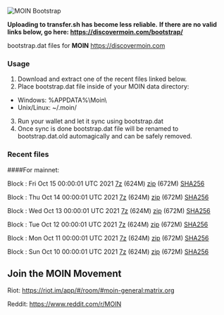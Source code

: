 ![MOIN Bootstrap](https://i.imgur.com/KjM1jMp.jpg)

**Uploading to transfer.sh has become less reliable.**
**If there are no valid links below, go here: https://discovermoin.com/bootstrap/**

bootstrap.dat files for **MOIN** https://discovermoin.com

### Usage

1. Download and extract one of the recent files linked below.
2. Place bootstrap.dat file inside of your MOIN data directory:
 - Windows: %APPDATA%\Moin\
 - Unix/Linux: ~/.moin/
3. Run your wallet and let it sync using bootstrap.dat
4. Once sync is done bootstrap.dat file will be renamed to bootstrap.dat.old automagically and can be safely removed.


### Recent files

####For mainnet:

Block : Fri Oct 15 00:00:01 UTC 2021 [7z](https://transfer.sh/sCc5NQ/bootstrap.dat.20211015.7z) (624M) [zip](https://transfer.sh/WbPpeu/bootstrap.dat.20211015.zip) (672M) [SHA256](https://transfer.sh/ax8nmI/sha256.txt)

Block : Thu Oct 14 00:00:01 UTC 2021 [7z](https://transfer.sh/vANrvt/bootstrap.dat.20211014.7z) (624M) [zip](https://transfer.sh/uYo0PR/bootstrap.dat.20211014.zip) (672M) [SHA256](https://transfer.sh/Ovf7jy/sha256.txt)

Block : Wed Oct 13 00:00:01 UTC 2021 [7z](https://transfer.sh/zdRuAL/bootstrap.dat.20211013.7z) (624M) [zip](https://transfer.sh/JyDI3p/bootstrap.dat.20211013.zip) (672M) [SHA256](https://transfer.sh/AWVi1u/sha256.txt)

Block : Tue Oct 12 00:00:01 UTC 2021 [7z](https://transfer.sh/uWEKEq/bootstrap.dat.20211012.7z) (624M) [zip](https://transfer.sh/J4hreS/bootstrap.dat.20211012.zip) (672M) [SHA256](https://transfer.sh/vlf3H6/sha256.txt)

Block : Mon Oct 11 00:00:01 UTC 2021 [7z](https://transfer.sh/vQWkL3/bootstrap.dat.20211011.7z) (624M) [zip](https://transfer.sh/ojPyg4/bootstrap.dat.20211011.zip) (672M) [SHA256](https://transfer.sh/v7ff2I/sha256.txt)

Block : Sun Oct 10 00:00:01 UTC 2021 [7z](https://transfer.sh/KPjbTo/bootstrap.dat.20211010.7z) (624M) [zip](https://transfer.sh/mswD3B/bootstrap.dat.20211010.zip) (672M) [SHA256](https://transfer.sh/OlndT1/sha256.txt)

## Join the MOIN Movement

Riot: https://riot.im/app/#/room/#moin-general:matrix.org

Reddit: https://www.reddit.com/r/MOIN
